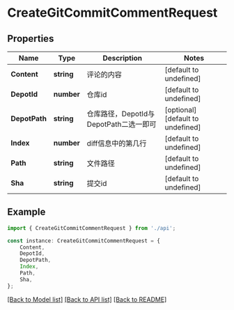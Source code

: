 # CreateGitCommitCommentRequest


## Properties

Name | Type | Description | Notes
------------ | ------------- | ------------- | -------------
**Content** | **string** | 评论的内容 | [default to undefined]
**DepotId** | **number** | 仓库id | [default to undefined]
**DepotPath** | **string** | 仓库路径，DepotId与DepotPath二选一即可 | [optional] [default to undefined]
**Index** | **number** | diff信息中的第几行 | [default to undefined]
**Path** | **string** | 文件路径 | [default to undefined]
**Sha** | **string** | 提交id | [default to undefined]

## Example

```typescript
import { CreateGitCommitCommentRequest } from './api';

const instance: CreateGitCommitCommentRequest = {
    Content,
    DepotId,
    DepotPath,
    Index,
    Path,
    Sha,
};
```

[[Back to Model list]](../README.md#documentation-for-models) [[Back to API list]](../README.md#documentation-for-api-endpoints) [[Back to README]](../README.md)
